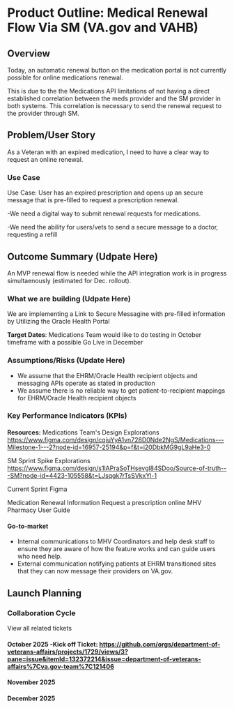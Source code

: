 # Product Outline: Medical Renewal Flow Via SM (VA.gov and VAHB)



##  Overview 

Today, an automatic renewal button on the medication portal is not currently possible for online medications renewal. 

This is due to the the Medications API limitations of not having a direct established correlation between the meds provider and the SM provider in both systems. This correlation is necessary to send the renewal request to the provider through SM.



## Problem/User Story
As a Veteran with an expired medication, I need to have a clear way to request an online renewal.

### Use Case

Use Case: User has an expired prescription and opens up an secure message that is pre-filled to request a prescription renewal.

-We need a digital way to submit renewal requests for medications.

-We need the ability for users/vets to send a secure message to a doctor, requesting a refill


## Outcome Summary (Udpate Here)
An MVP renewal flow is needed while the API integration work is in progress simultaenously (estimated for Dec. rollout).



### What we are building (Udpate Here)

We are implementing a  Link to Secure Messagine with pre-filled information by Utilizing the Oracle Health Portal

**Target Dates**: Medications Team would like to do testing in October timeframe with a possible Go Live in December

### Assumptions/Risks (Update Here)

- We assume that the EHRM/Oracle Health recipient objects and messaging APIs operate as stated in production
- We assume there is no reliable way to get patient-to-recipient mappings for EHRM/Oracle Health recipient objects
### Key Performance Indicators (KPIs)

####
**Resources:**
Medications Team's Design Explorations
https://www.figma.com/design/cqiuYyA1vn728D0Nde2NgS/Medications---Milestone-1---2?node-id=16957-25194&p=f&t=i20DbkMG9gL9aHe3-0

SM Sprint Spike Explorations
https://www.figma.com/design/s1lAPraSoTHsevgl84SDoo/Source-of-truth---SM?node-id=4423-105558&t=LJsqgk7rTsSVkxYl-1

Current Sprint Figma

Medication Renewal Information
Request a prescription online
MHV Pharmacy User Guide


#### Go-to-market 
- Internal communications to MHV Coordinators and help desk staff to ensure they are aware of how the feature works and can guide users who need help.
- External communication notifying patients at EHRM transitioned sites that they can now message their providers on VA.gov.


## Launch Planning

### Collaboration Cycle
View all related tickets

#### October 2025 -Kick off Ticket: https://github.com/orgs/department-of-veterans-affairs/projects/1729/views/3?pane=issue&itemId=132372214&issue=department-of-veterans-affairs%7Cva.gov-team%7C121406

#### November 2025

#### December 2025
